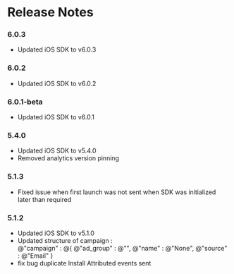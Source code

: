 # Release Notes

### 6.0.3
* Updated iOS SDK to v6.0.3

### 6.0.2
* Updated iOS SDK to v6.0.2

### 6.0.1-beta
* Updated iOS SDK to v6.0.1

### 5.4.0
* Updated iOS SDK to v5.4.0
* Removed analytics version pinning

### 5.1.3
* Fixed issue when first launch was not sent when SDK was initialized later than required

### 5.1.2
* Updated iOS SDK to v5.1.0
* Updated structure of campaign :     
    @"campaign" : @{
            @"ad_group" : @"",
            @"name" : @"None",
            @"source" : @"Email"
        }
* fix bug duplicate Install Attributed events sent
